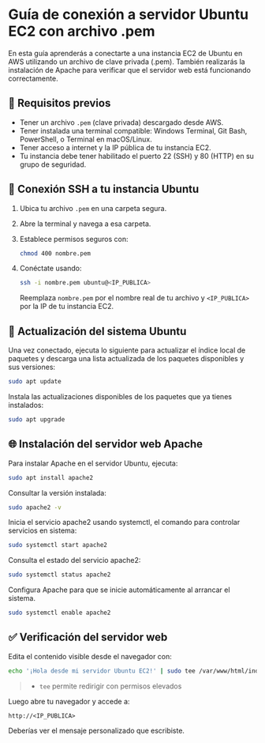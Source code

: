 
# Guía de conexión a servidor Ubuntu EC2 con archivo .pem

En esta guía aprenderás a conectarte a una instancia EC2 de Ubuntu en AWS utilizando un archivo de clave privada (.pem). También realizarás la instalación de Apache para verificar que el servidor web está funcionando correctamente.

## 🔧 Requisitos previos

- Tener un archivo `.pem` (clave privada) descargado desde AWS.
- Tener instalada una terminal compatible: Windows Terminal, Git Bash, PowerShell, o Terminal en macOS/Linux.
- Tener acceso a internet y la IP pública de tu instancia EC2.
- Tu instancia debe tener habilitado el puerto 22 (SSH) y 80 (HTTP) en su grupo de seguridad.

## 🔐 Conexión SSH a tu instancia Ubuntu

1. Ubica tu archivo `.pem` en una carpeta segura.
2. Abre la terminal y navega a esa carpeta.
3. Establece permisos seguros con:

   ```bash
   chmod 400 nombre.pem
   ```

4. Conéctate usando:

   ```bash
   ssh -i nombre.pem ubuntu@<IP_PUBLICA>
   ```

   Reemplaza `nombre.pem` por el nombre real de tu archivo y `<IP_PUBLICA>` por la IP de tu instancia EC2.

## 🔄 Actualización del sistema Ubuntu

Una vez conectado, ejecuta lo siguiente para actualizar el índice local de paquetes y descarga una lista actualizada de los paquetes disponibles y sus versiones:

```bash
sudo apt update
```

Instala las actualizaciones disponibles de los paquetes que ya tienes instalados:

```bash
sudo apt upgrade
```

## 🌐 Instalación del servidor web Apache

Para instalar Apache en el servidor Ubuntu, ejecuta:

```bash
sudo apt install apache2
```

Consultar la versión instalada:

```bash
sudo apache2 -v
```

Inicia el servicio apache2 usando systemctl, el comando para controlar servicios en sistema:

```bash
sudo systemctl start apache2
```

Consulta el estado del servicio apache2:

```bash
sudo systemctl status apache2
```

Configura Apache para que se inicie automáticamente al arrancar el sistema.

```bash
sudo systemctl enable apache2
```

## ✅ Verificación del servidor web

Edita el contenido visible desde el navegador con:

```bash
echo '¡Hola desde mi servidor Ubuntu EC2!' | sudo tee /var/www/html/index.html
```

>- `tee` permite redirigir con permisos elevados

Luego abre tu navegador y accede a:

```
http://<IP_PUBLICA>
```

Deberías ver el mensaje personalizado que escribiste.

